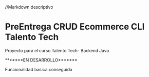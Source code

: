 //Markdown descriptivo

<h1>PreEntrega CRUD Ecommerce CLI Talento Tech</h1>

<p>Proyecto para el curso Talento Tech- Backend Java</p>

<p>*******EN DESARROLLO*******</p>
<p>Funcionalidad basica conseguida</p>
